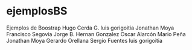 # ejemplosBS
Ejemplos de Boostrap
Hugo Cerda G.
luis gorigoitia
Jonathan Moya
Francisco Segovia
Jorge B.
Hernan Gonzalez
Oscar Alarcón
Mario Peña
Jonathan Moya
Gerardo Orellana
Sergio Fuentes
luis gorigoitia

